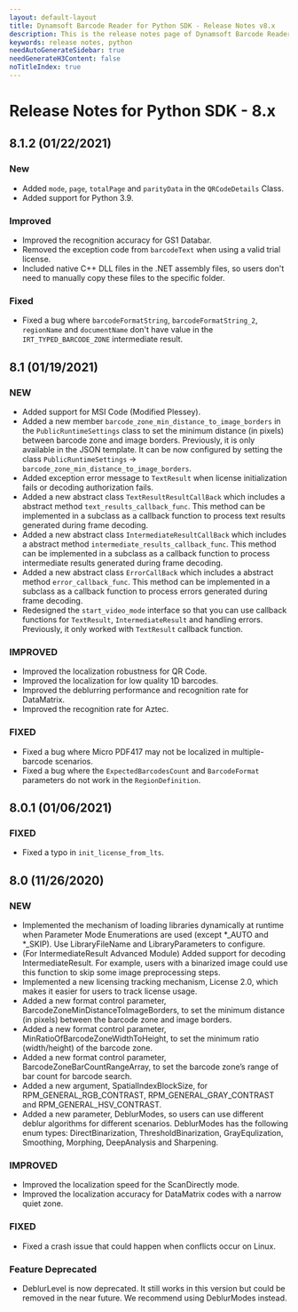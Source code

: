 ```yaml
---
layout: default-layout
title: Dynamsoft Barcode Reader for Python SDK - Release Notes v8.x
description: This is the release notes page of Dynamsoft Barcode Reader for Python SDK v8.x.
keywords: release notes, python
needAutoGenerateSidebar: true
needGenerateH3Content: false
noTitleIndex: true
---
```


# Release Notes for Python SDK - 8.x

## 8.1.2 (01/22/2021)

### New

- Added `mode`, `page`, `totalPage` and `parityData` in the `QRCodeDetails` Class.
- Added support for Python 3.9.

### Improved

- Improved the recognition accuracy for GS1 Databar.
- Removed the exception code from `barcodeText` when using a valid trial license.
- Included native C++ DLL files in the .NET assembly files, so users don't need to manually copy these files to the specific folder.

### Fixed

- Fixed a bug where `barcodeFormatString`, `barcodeFormatString_2`, `regionName` and `documentName` don't have value in the `IRT_TYPED_BARCODE_ZONE` intermediate result.

## 8.1 (01/19/2021)

### NEW

- Added support for MSI Code (Modified Plessey).
- Added a new member `barcode_zone_min_distance_to_image_borders` in the `PublicRuntimeSettings` class to set the minimum distance (in pixels) between barcode zone and image borders. Previously, it is only available in the JSON template. It can be now configured by setting the class `PublicRuntimeSettings` -> `barcode_zone_min_distance_to_image_borders`.
- Added exception error message to `TextResult` when license initialization fails or decoding authorization fails.
- Added a new abstract class `TextResultResultCallBack` which includes a abstract method `text_results_callback_func`. This method can be implemented in a subclass as a callback function to process text results generated during frame decoding.
- Added a new abstract class `IntermediateResultCallBack` which includes a abstract method `intermediate_results_callback_func`. This method can be implemented in a subclass as a callback function to process intermediate results generated during frame decoding.
- Added a new abstract class `ErrorCallBack` which includes a abstract method `error_callback_func`. This method can be implemented in a subclass as a callback function to process errors generated during frame decoding.
- Redesigned the `start_video_mode` interface so that you can use callback functions for `TextResult`, `IntermediateResult` and handling errors. Previously, it only worked with `TextResult` callback function.


### IMPROVED

- Improved the localization robustness for QR Code.
- Improved the localization for low quality 1D barcodes.
- Improved the deblurring performance and recognition rate for DataMatrix.
- Improved the recognition rate for Aztec.


### FIXED

- Fixed a bug where Micro PDF417 may not be localized in multiple-barcode scenarios.
- Fixed a bug where the `ExpectedBarcodesCount` and `BarcodeFormat` parameters do not work in the `RegionDefinition`.


## 8.0.1 (01/06/2021)

### FIXED

- Fixed a typo in `init_license_from_lts`.


## 8.0 (11/26/2020)

### NEW

- Implemented the mechanism of loading libraries dynamically at runtime when Parameter Mode Enumerations are used (except *_AUTO and *_SKIP). Use LibraryFileName and LibraryParameters to configure.
- (For IntermediateResult Advanced Module) Added support for decoding IntermediateResult. For example, users with a binarized image could use this function to skip some image preprocessing steps.
- Implemented a new licensing tracking mechanism, License 2.0, which makes it easier for users to track license usage.
- Added a new format control parameter, BarcodeZoneMinDistanceToImageBorders, to set the minimum distance (in pixels) between the barcode zone and image borders.
- Added a new format control parameter, MinRatioOfBarcodeZoneWidthToHeight, to set the minimum ratio (width/height) of the barcode zone.
- Added a new format control parameter, BarcodeZoneBarCountRangeArray, to set the barcode zone’s range of bar count for barcode search.
- Added a new argument, SpatialIndexBlockSize, for RPM_GENERAL_RGB_CONTRAST, RPM_GENERAL_GRAY_CONTRAST and RPM_GENERAL_HSV_CONTRAST.
- Added a new parameter, DeblurModes, so users can use different deblur algorithms for different scenarios. DeblurModes has the following enum types: DirectBinarization, ThresholdBinarization, GrayEqulization, Smoothing, Morphing, DeepAnalysis and Sharpening.


### IMPROVED

- Improved the localization speed for the ScanDirectly mode.
- Improved the localization accuracy for DataMatrix codes with a narrow quiet zone.

### FIXED

- Fixed a crash issue that could happen when conflicts occur on Linux.

### Feature Deprecated

- DeblurLevel is now deprecated. It still works in this version but could be removed in the near future. We recommend using DeblurModes instead.
